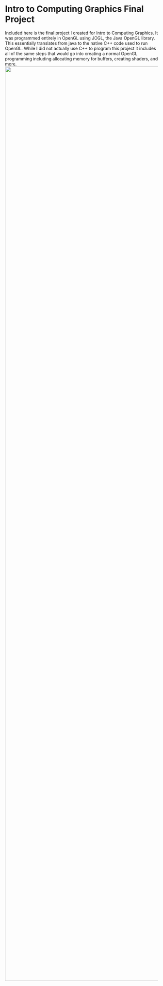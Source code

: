 # Intro to Computing Graphics Final Project
Included here is the final project I created for Intro to Computing Graphics. It was programmed entirely in OpenGL using JOGL, the Java OpenGL library. This essentially translates from java to the native C++ code used to run OpenGL. While I did not actually use C++ to program this project it includes all of the same steps that would go into creating a normal OpenGL programming including allocating memory for buffers, creating shaders, and more.
<img src="FinalProject.png" align="middle" width="3000"/>
